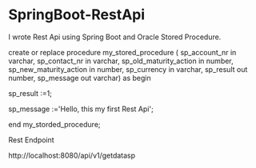 # SpringBoot-RestApi
I wrote Rest Api using Spring Boot and Oracle Stored Procedure.


create or replace procedure my_stored_procedure
(
sp_account_nr in varchar,
sp_contact_nr in varchar,
sp_old_maturity_action in number,
sp_new_maturity_action in number,
sp_currency in varchar,
sp_result out number,
sp_message out varchar)
as
begin

sp_result :=1;

sp_message :='Hello, this my first Rest Api';

end my_storded_procedure;


Rest Endpoint

http://localhost:8080/api/v1/getdatasp
